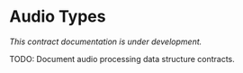 # Audio Types

*This contract documentation is under development.*

TODO: Document audio processing data structure contracts.